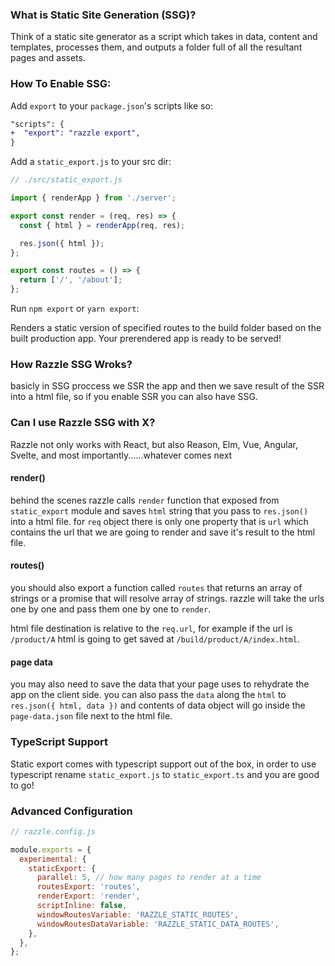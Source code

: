 ### What is Static Site Generation (SSG)?

Think of a static site generator as a script which takes in data, content and templates, processes them, and outputs a folder full of all the resultant pages and assets.

### How To Enable SSG:

Add `export` to your `package.json`'s scripts like so:

```diff
"scripts": {
+  "export": "razzle export",
}
```

Add a `static_export.js` to your src dir:

```js
// ./src/static_export.js

import { renderApp } from './server';

export const render = (req, res) => {
  const { html } = renderApp(req, res);

  res.json({ html });
};

export const routes = () => {
  return ['/', '/about'];
};
```

Run `npm export` or `yarn export`:

Renders a static version of specified routes to the build folder based on the built production app.
Your prerendered app is ready to be served!

### How Razzle SSG Wroks?

basicly in SSG proccess we SSR the app and then we save result of the SSR into a html file, so if you enable SSR you can also have SSG.

### Can I use Razzle SSG with X?

Razzle not only works with React, but also Reason, Elm, Vue, Angular, Svelte, and most importantly......whatever comes next

#### render()

behind the scenes razzle calls `render` function that exposed from `static_export` module and saves `html` string that you pass to `res.json()` into a html file. for `req` object there is only one property that is `url` which contains the url that we are going to render and save it's result to the html file.

#### routes()

you should also export a function called `routes` that returns an array of strings or a promise that will resolve array of strings. razzle will take the urls one by one and pass them one by one to `render`.

html file destination is relative to the `req.url`, for example if the url is `/product/A` html is going to get saved at `/build/product/A/index.html`.

#### page data

you may also need to save the data that your page uses to rehydrate the app on the client side.
you can also pass the `data` along the `html` to `res.json({ html, data })` and contents of data object will go inside the `page-data.json` file next to the html file.

### TypeScript Support

Static export comes with typescript support out of the box, in order to use typescript rename `static_export.js` to `static_export.ts` and you are good to go! 

### Advanced Configuration

```js
// razzle.config.js

module.exports = {
  experimental: {
    staticExport: {
      parallel: 5, // how many pages to render at a time
      routesExport: 'routes',
      renderExport: 'render',
      scriptInline: false,
      windowRoutesVariable: 'RAZZLE_STATIC_ROUTES',
      windowRoutesDataVariable: 'RAZZLE_STATIC_DATA_ROUTES',
    },
  },
};
```
